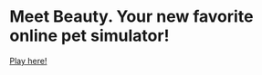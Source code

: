 <h1> Meet Beauty. Your new favorite online pet simulator!</h1>
<a href="[url](https://beauty-simulator.netlify.app/)">Play here!</a>